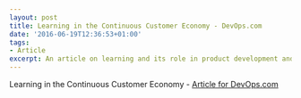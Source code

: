 ```yaml
---
layout: post
title: Learning in the Continuous Customer Economy - DevOps.com
date: '2016-06-19T12:36:53+01:00'
tags:
- Article
excerpt: An article on learning and its role in product development and change. 
---
```

Learning in the Continuous Customer Economy - [Article for DevOps.com][1]

[1]:	http://devops.com/2016/05/30/learning-continuous-customer-economy/